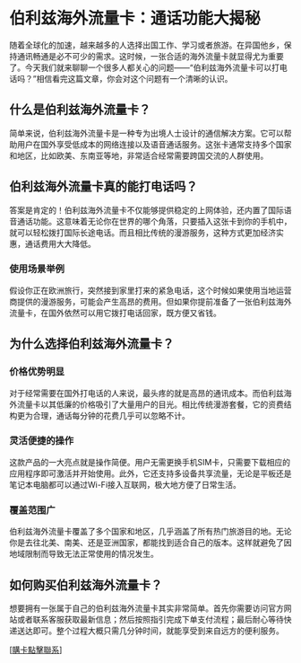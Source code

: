 # 伯利兹海外流量卡：通话功能大揭秘

随着全球化的加速，越来越多的人选择出国工作、学习或者旅游。在异国他乡，保持通讯畅通是必不可少的需求。这时候，一张合适的海外流量卡就显得尤为重要了。今天我们就来聊聊一个很多人都关心的问题——“伯利兹海外流量卡可以打电话吗？”相信看完这篇文章，你会对这个问题有一个清晰的认识。

## 什么是伯利兹海外流量卡？

简单来说，伯利兹海外流量卡是一种专为出境人士设计的通信解决方案。它可以帮助用户在国外享受低成本的网络连接以及语音通话服务。这张卡通常支持多个国家和地区，比如欧美、东南亚等地，非常适合经常需要跨国交流的人群使用。

## 伯利兹海外流量卡真的能打电话吗？

答案是肯定的！伯利兹海外流量卡不仅能够提供稳定的上网体验，还内置了国际语音通话功能。这意味着无论你在世界的哪个角落，只要插入这张卡到你的手机中，就可以轻松拨打国际长途电话。而且相比传统的漫游服务，这种方式更加经济实惠，通话费用大大降低。

### 使用场景举例

假设你正在欧洲旅行，突然接到家里打来的紧急电话，这个时候如果使用当地运营商提供的漫游服务，可能会产生高昂的费用。但如果你提前准备了一张伯利兹海外流量卡，在国外依然可以用它拨打电话回家，既方便又省钱。

## 为什么选择伯利兹海外流量卡？

### 价格优势明显

对于经常需要在国外打电话的人来说，最头疼的就是高昂的通讯成本。而伯利兹海外流量卡以其低廉的价格吸引了大量用户的目光。相比传统漫游套餐，它的资费结构更为合理，通话每分钟的花费几乎可以忽略不计。

### 灵活便捷的操作

这款产品的一大亮点就是操作简便。用户无需更换手机SIM卡，只需要下载相应的应用程序即可激活并开始使用。此外，它还支持多设备共享流量，无论是平板还是笔记本电脑都可以通过Wi-Fi接入互联网，极大地方便了日常生活。

### 覆盖范围广

伯利兹海外流量卡覆盖了多个国家和地区，几乎涵盖了所有热门旅游目的地。无论你是去往北美、南美、还是亚洲国家，都能找到适合自己的版本。这样就避免了因地域限制而导致无法正常使用的情况发生。

## 如何购买伯利兹海外流量卡？

想要拥有一张属于自己的伯利兹海外流量卡其实非常简单。首先你需要访问官方网站或者联系客服获取最新信息；然后按照指引完成下单支付流程；最后耐心等待快递送达即可。整个过程大概只需几分钟时间，就能享受到来自远方的便利服务。

[[購卡點擊聯系](https://t.me/s/esim1088)]